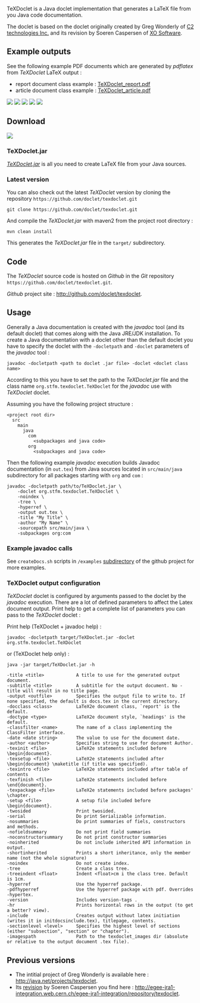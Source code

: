 TeXDoclet is a Java doclet implementation that generates a LaTeX file from you Java code documentation.

The doclet is based on the doclet originally created by Greg Wonderly of
[C2 technologies Inc.](http://www.c2-tech.com>) and its revision by Soeren Caspersen of
[XO Software](http://www.xosoftware.dk).

Example outputs
---------------

See the following example PDF documents which are generated by *pdflatex* from *TeXDoclet* LaTeX output :

* report document class example : [TeXDoclet_report.pdf](resources/examples/TeXDoclet_report.pdf)
* article document class example : [TeXDoclet_article.pdf](resources/examples/TeXDoclet_article.pdf)

<script src="http://ajax.googleapis.com/ajax/libs/jquery/1.7.2/jquery.min.js" type="text/javascript"></script>
<script src="javascripts/lightbox/js/lightbox.js"></script>
<script src="javascripts/my_script.js"></script>
<link href="css/lightbox.css" rel="stylesheet" />
<link href="css/my_stylesheet.css" rel="stylesheet" />
<div id="exampleImagesDiv">
	<span><a href="images/examples/texdoclet_content_structuring.png" rel="lightbox[roadtrip]" title="content structuring">
		<img src="images/examples/texdoclet_content_structuring.png"></a></span>
	<span><a href="images/examples/texdoclet_class_hierarchy.png" rel="lightbox[roadtrip]" title="class hierarchy">
		<img src="images/examples/texdoclet_class_hierarchy.png"></a></span>
	<span><a href="images/examples/texdoclet_package_overview.png" rel="lightbox[roadtrip]" title="package overview">
		<img src="images/examples/texdoclet_package_overview.png"></a></span>
	<span><a href="images/examples/texdoclet_class_description_1_with_summaries.png" rel="lightbox[roadtrip]" title="class description part 1 with summaries">
		<img src="images/examples/texdoclet_class_description_1_with_summaries.png"></a></span>
	<span><a href="images/examples/texdoclet_class_description_2.png" rel="lightbox[roadtrip]" title="class description part 2">
		<img src="images/examples/texdoclet_class_description_2.png"></a></span>
</div>


Download
--------

<div id="downloadTexdocletDiv">
<a href="resources/bin/TeXDoclet.jar"><img src="images/download.png"></a>
</div>

### TeXDoclet.jar

[*TeXDoclet.jar*](resources/bin/TeXDoclet.jar) is all you need to create LaTeX file from your Java sources.

### Latest version

You can also check out the latest *TeXDoclet* version by cloning the repository `https://github.com/doclet/texdoclet.git`

    git clone https://github.com/doclet/texdoclet.git

And compile the *TeXDoclet.jar* with maven2 from the project root directory :

	mvn clean install

This generates the *TeXDoclet.jar* file in the `target/` subdirectory.

Code
----

The *TeXDoclet* source code is hosted on *Github* in the *Git* repository `https://github.com/doclet/texdoclet.git`.

*Github* project site : <http://github.com/doclet/texdoclet>.

Usage
-----

Generally a Java documentation is created with the *javadoc* tool (and its default doclet) that comes along with the Java JRE/JDK installation. To create a Java documentation with a doclet other than the default doclet you have to specify the doclet with the `-docletpath` and `-doclet` parameters of the *javadoc* tool :

	javadoc -docletpath <path to doclet .jar file> -doclet <doclet class name>

According to this you have to set the path to the *TeXDoclet.jar* file and the class name `org.stfm.texdoclet.TeXDoclet` for the *javadoc* use with *TeXDoclet* doclet.

Assuming you have the following project structure :

    <project root dir>
      src
        main
          java
            com
              <subpackages and java code> 
            org
              <subpackages and java code>

Then the following example *javadoc* execution builds Javadoc documentation (in `out.tex`) from Java sources located in `src/main/java` subdirectory for all packages starting with `org` and `com` :

	javadoc -docletpath path/to/TeXDoclet.jar \
		-doclet org.stfm.texdoclet.TeXDoclet \
		-noindex \
		-tree \
		-hyperref \
		-output out.tex \
		-title "My Title" \
		-author "My Name" \
		-sourcepath src/main/java \
		-subpackages org:com

### Example javadoc calls

See `createDocs.sh` scripts in `/examples` [subdirectory](https://github.com/doclet/texdoclet/tree/master/examples) of the github project for more examples.

### TeXDoclet output configuration

*TeXDoclet* doclet is configured by arguments passed to the doclet by the *javadoc* execution. There are a lot of defined parameters to affect the Latex document output. Print help to get a complete list of parameters you can pass to the *TeXDoclet* doclet :

Print help (TeXDoclet + javadoc help) :

	javadoc -docletpath target/TeXDoclet.jar -doclet org.stfm.texdoclet.TeXDoclet

or (TeXDoclet help only) :

	java -jar target/TeXDoclet.jar -h

	-title <title>            A title to use for the generated output document.
	-subtitle <title>         A subtitle for the output document. No -title will result in no title page.
	-output <outfile>         Specifies the output file to write to. If none specified, the default is docs.tex in the current directory.
	-docclass <class>         LaTeX2e document class, `report' is the default.
	-doctype <type>           LaTeX2e document style, `headings' is the default.
	-classfilter <name>       The name of a class implementing the ClassFilter interface.
	-date <date string>       The value to use for the document date.
	-author <author>          Specifies string to use for document Author.
	-texinit <file>           LaTeX2e statements included before \begin{document}.
	-texsetup <file>          LaTeX2e statements included after \begin{document} \maketitle (if title was specified).
	-texintro <file>          LaTeX2e statements included after table of contents
	-texfinish <file>         LaTeX2e statements included before \end{document}.
	-texpackage <file>        LaTeX2e statements included before packages' \chapter.
	-setup <file>             A setup file included before \begin{document}.
	-twosided                 Print twosided.
	-serial                   Do print Serializable information.
	-nosummaries              Do print summaries of fiels, constructors and methods.
	-nofieldsummary           Do not print field summaries
	-noconstructorsummary     Do not print constructor summaries
	-noinherited              Do not include inherited API information in output.
	-shortinherited           Prints a short inheritance, only the member name (not the whole signature)
	-noindex                  Do not create index.
	-tree                     Create a class tree.
	-treeindent <float>       Indent <float>cm i the class tree. Default is 1cm.
	-hyperref                 Use the hyperref package.
	-pdfhyperref              Use the hyperref package with pdf. Overrides -hypertex.
	-version                  Includes version-tags .
	-hr                       Prints horizontal rows in the output (to get a better? view).
	-include                  Creates output without latex initiation (writes it in initdocsinclude.tex), titlepage, contents.
	-sectionlevel <level>     Specifies the highest level of sections (either "subsection", "section" or "chapter").
	-imagespath               Path to the texdoclet_images dir (absolute or relative to the output document .tex file).

Previous versions
-----------------

- The intitial project of Greg Wonderly is available here : <http://java.net/projects/texdoclet>.
- Its [revision](http://egee-jra1-integration.web.cern.ch/egee-jra1-integration/repository/texdoclet/1.3/share/README.txt) by Soeren Caspersen you find here : <http://egee-jra1-integration.web.cern.ch/egee-jra1-integration/repository/texdoclet>.

